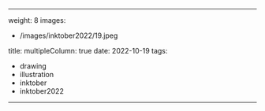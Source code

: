
---
weight: 8
images:
- /images/inktober2022/19.jpeg

title:
multipleColumn: true
date: 2022-10-19
tags:
- drawing
- illustration
- inktober
- inktober2022
---

